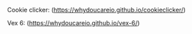 Cookie clicker:
(https://whydoucareio.github.io/cookieclicker/)

Vex 6:
(https://whydoucareio.github.io/vex-6/)
